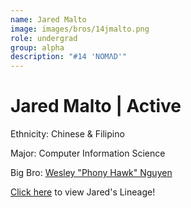 ```yaml
---
name: Jared Malto
image: images/bros/14jmalto.png
role: undergrad
group: alpha
description: "#14 'NOMΛD'"
---
```


# Jared Malto | Active
Ethnicity: Chinese & Filipino

Major: Computer Information Science

Big Bro: [Wesley "Phony Hawk" Nguyen](08wnguyen)

[Click here](/ujis/8wnguyen/) to view Jared's Lineage!